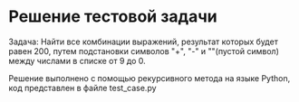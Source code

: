 # Решение тестовой задачи

Задача:
Найти все комбинации выражений, результат которых будет равен 200, путем подстановки символов "+", "-" и ""(пустой символ) между числами в списке от 9 до 0.

Решение выполнено с помощью рекурсивного метода на языке Python, код представлен в файле test_case.py

